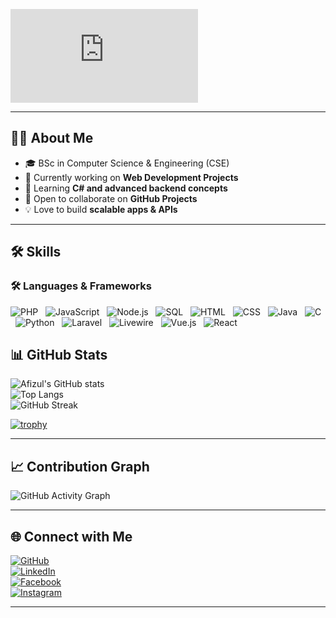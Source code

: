 <!-- Typing Animation -->
[![Typing SVG](https://readme-typing-svg.herokuapp.com?font=Fira+Code&pause=1000&color=00C7F7&width=435&lines=Hi+there+👋,+I'm+Afizul+Islam;Full+Stack+Web+Developer;Laravel+%7C+PHP+%7C+React+%7C+Node.js)](https://git.io/typing-svg)

---

## 👨‍💻 About Me
- 🎓 BSc in Computer Science & Engineering (CSE)  
- 🔭 Currently working on **Web Development Projects**  
- 🌱 Learning **C# and advanced backend concepts**  
- 👯 Open to collaborate on **GitHub Projects**  
- 💡 Love to build **scalable apps & APIs**  

---

## 🛠 Skills  

### 🛠 Languages & Frameworks

![PHP](https://img.shields.io/badge/PHP-777BB4?style=for-the-badge&logo=php&logoColor=white) &nbsp;
![JavaScript](https://img.shields.io/badge/JavaScript-F7DF1E?style=for-the-badge&logo=javascript&logoColor=black) &nbsp;
![Node.js](https://img.shields.io/badge/Node.js-339933?style=for-the-badge&logo=node.js&logoColor=white) &nbsp;
![SQL](https://img.shields.io/badge/SQL-003B57?style=for-the-badge&logo=mysql&logoColor=white) &nbsp;
![HTML](https://img.shields.io/badge/HTML5-E34F26?style=for-the-badge&logo=html5&logoColor=white) &nbsp;
![CSS](https://img.shields.io/badge/CSS3-1572B6?style=for-the-badge&logo=css3&logoColor=white) &nbsp;
![Java](https://img.shields.io/badge/Java-007396?style=for-the-badge&logo=java&logoColor=white) &nbsp;
![C](https://img.shields.io/badge/C-00599C?style=for-the-badge&logo=c&logoColor=white) &nbsp;
![Python](https://img.shields.io/badge/Python-3776AB?style=for-the-badge&logo=python&logoColor=white) &nbsp;
![Laravel](https://img.shields.io/badge/Laravel-FF2D20?style=for-the-badge&logo=laravel&logoColor=white) &nbsp;
![Livewire](https://img.shields.io/badge/Livewire-4E56A6?style=for-the-badge&logo=livewire&logoColor=white) &nbsp;
![Vue.js](https://img.shields.io/badge/Vue.js-4FC08D?style=for-the-badge&logo=vue.js&logoColor=white) &nbsp;
![React](https://img.shields.io/badge/React-61DAFB?style=for-the-badge&logo=react&logoColor=black) &nbsp;


## 📊 GitHub Stats  

![Afizul's GitHub stats](https://github-readme-stats.vercel.app/api?username=Afizul2459&show_icons=true&theme=radical)  
![Top Langs](https://github-readme-stats.vercel.app/api/top-langs/?username=Afizul2459&layout=compact&theme=radical)  
![GitHub Streak](https://github-readme-streak-stats.herokuapp.com/?user=Afizul2459&theme=radical)  

[![trophy](https://github-profile-trophy.vercel.app/?username=Afizul2459&theme=radical&margin-w=10)](https://github.com/ryo-ma/github-profile-trophy)

---

## 📈 Contribution Graph
![GitHub Activity Graph](https://github-readme-activity-graph.vercel.app/graph?username=Afizul2459&theme=react-dark)

---

## 🌐 Connect with Me  

[![GitHub](https://img.shields.io/badge/GitHub-100000?style=for-the-badge&logo=github&logoColor=white)](https://github.com/Afizul2459)  
[![LinkedIn](https://img.shields.io/badge/LinkedIn-0077B5?style=for-the-badge&logo=linkedin&logoColor=white)](https://www.linkedin.com/in/afizul-islam-b3800620b/)  
[![Facebook](https://img.shields.io/badge/Facebook-1877F2?style=for-the-badge&logo=facebook&logoColor=white)](https://www.facebook.com/profile.php?id=100004502145147)  
[![Instagram](https://img.shields.io/badge/Instagram-E4405F?style=for-the-badge&logo=instagram&logoColor=white)](https://www.instagram.com/itsafizul/)  

---


